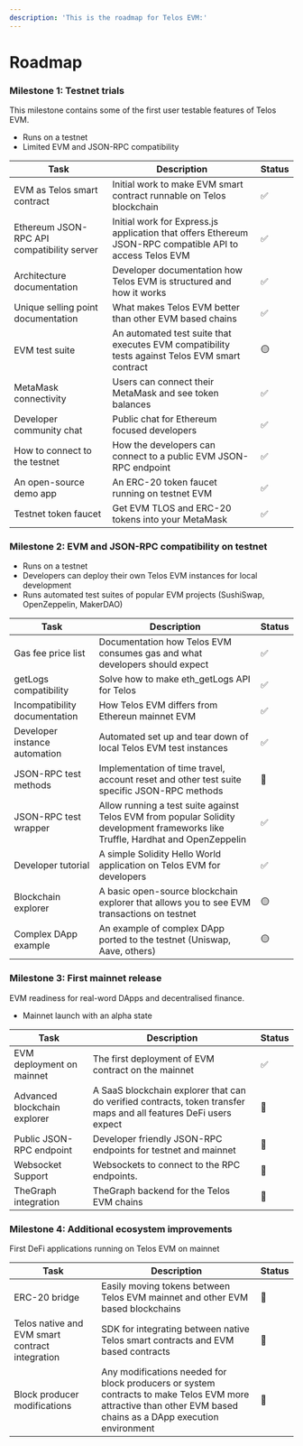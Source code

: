 ```yaml
---
description: 'This is the roadmap for Telos EVM:'
---
```


# Roadmap

### Milestone 1: Testnet trials&#x20;

This milestone contains some of the first user testable features of Telos EVM.

* Runs on a testnet
* Limited EVM and JSON-RPC compatibility

| Task                                        | Description                                                                                               | Status          |
| ------------------------------------------- | --------------------------------------------------------------------------------------------------------- | --------------- |
| EVM as Telos smart contract                 | Initial work to make EVM smart contract runnable on Telos blockchain                                      | ✅               |
| Ethereum JSON-RPC API compatibility server  | Initial work for Express.js application that offers Ethereum JSON-RPC compatible API to access Telos EVM  | <p>✅</p><p></p> |
| Architecture documentation                  | Developer documentation how Telos EVM is structured and how it works                                      | ✅               |
| Unique selling point documentation          | What makes Telos EVM better than other EVM based chains                                                   | ✅               |
| EVM test suite                              | An automated test suite that executes EVM compatibility tests against Telos EVM smart contract            | 🟡              |
| MetaMask connectivity                       | Users can connect their MetaMask and see token balances                                                   | ✅               |
| Developer community chat                    | Public chat for Ethereum focused developers                                                               | ✅               |
| How to connect to the testnet               | How the developers can connect to a public EVM JSON-RPC endpoint                                          | ✅               |
| An open-source demo app                     | An ERC-20 token faucet running on testnet EVM                                                             | ✅               |
| Testnet token faucet                        | Get EVM TLOS and ERC-20 tokens into your MetaMask                                                         | ✅               |

### Milestone 2: EVM and JSON-RPC compatibility on testnet

* Runs on a testnet
* Developers can deploy their own Telos EVM instances for local development
* Runs automated test suites of popular EVM projects (SushiSwap, OpenZeppelin, MakerDAO)

| Task                          | Description                                                                                                                      | Status |
| ----------------------------- | -------------------------------------------------------------------------------------------------------------------------------- | ------ |
| Gas fee price list            | Documentation how Telos EVM consumes gas and what developers should expect                                                       | ✅      |
| getLogs compatibility         | Solve how to make eth\_getLogs API for Telos                                                                                     | ✅      |
| Incompatibility documentation | How Telos EVM differs from Ethereun mainnet EVM                                                                                  | ✅      |
| Developer instance automation | Automated set up and tear down of local Telos EVM test instances                                                                 | ✅      |
| JSON-RPC test methods         | Implementation of time travel, account reset and other test suite specific JSON-RPC methods                                      | 🛑     |
| JSON-RPC test wrapper         | Allow running a test suite against Telos EVM from popular Solidity development frameworks like Truffle, Hardhat and OpenZeppelin | ✅      |
| Developer tutorial            | A simple Solidity Hello World application on Telos EVM for developers                                                            | ✅      |
| Blockchain explorer           | A basic open-source blockchain explorer that allows you to see EVM transactions on testnet                                       | 🟡     |
| Complex DApp example          | An example of complex DApp ported to the testnet (Uniswap, Aave, others)                                                         | 🟡     |

### Milestone 3: First mainnet release

EVM readiness for real-word DApps and decentralised finance.

* Mainnet launch with an alpha state

| Task                         | Description                                                                                                       | Status |
| ---------------------------- | ----------------------------------------------------------------------------------------------------------------- | ------ |
| EVM deployment on mainnet    | The first deployment of EVM contract on the mainnet                                                               | ✅      |
| Advanced blockchain explorer | A SaaS blockchain explorer that can do verified contracts, token transfer maps and all features DeFi users expect | 🛑     |
| Public JSON-RPC endpoint     | Developer friendly JSON-RPC endpoints for testnet and mainnet                                                     | 🛑     |
| Websocket Support            | Websockets to connect to the RPC endpoints.                                                                       | 🛑     |
| TheGraph integration         | TheGraph backend for the Telos EVM chains                                                                         | 🛑     |

### Milestone 4: Additional ecosystem improvements

First DeFi applications running on Telos EVM on mainnet

| Task                                            | Description                                                                                                                                                    | Status |
| ----------------------------------------------- | -------------------------------------------------------------------------------------------------------------------------------------------------------------- | ------ |
| ERC-20 bridge                                   | Easily moving tokens between Telos EVM mainnet and other EVM based  blockchains                                                                                | 🛑     |
| Telos native and EVM smart contract integration | SDK for integrating between native Telos smart contracts and EVM based contracts                                                                               | 🛑     |
| Block producer modifications                    | Any modifications needed for block producers or system contracts to make Telos EVM more attractive than other EVM based chains as a DApp execution environment | 🛑     |

